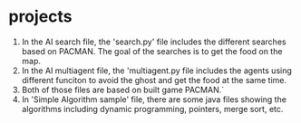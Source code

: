 # projects
1. In the AI search file, the 'search.py' file includes the different searches based on PACMAN. The goal of the searches is to get the food on the map.
2. In the AI multiagent file, the 'multiagent.py file includes the agents using different funciton to avoid the ghost and get the food at the same time.
3. Both of those files are based on built game PACMAN.`
4. In 'Simple Algorithm sample' file, there are some java files showing the algorithms including dynamic programming, pointers, merge sort, etc.
